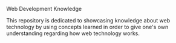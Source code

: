 Web Development Knowledge

This repository is dedicated to 
showcasing knowledge about web
technology by using concepts learned
in order to give one's own understanding 
regarding how web technology works.
